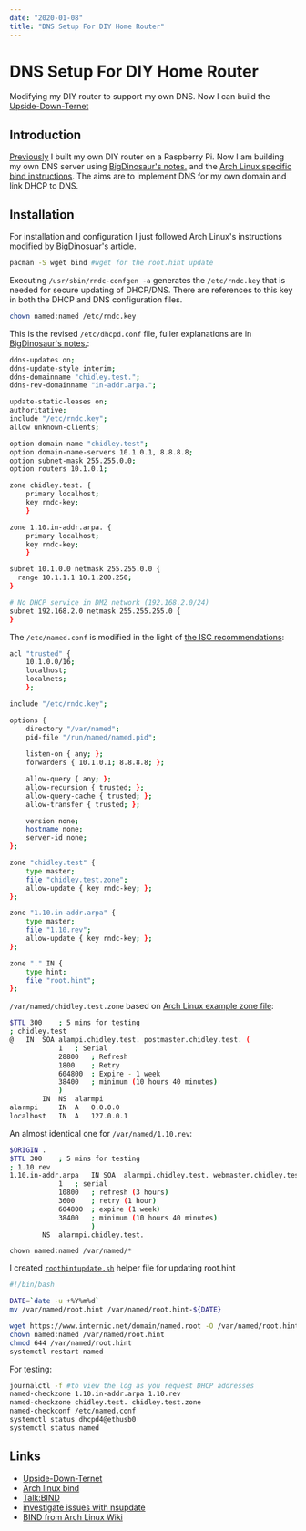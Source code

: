 ```yaml
---
date: "2020-01-08"
title: "DNS Setup For DIY Home Router"
---
```


<!-- markdownlint-disable MD025 -->
# DNS Setup For DIY Home Router
<!-- markdownlint-enable MD025 -->

Modifying my DIY router to support my own DNS.  Now I can build the [Upside-Down-Ternet](http://www.ex-parrot.com/~pete/upside-down-ternet.html)

## Introduction

[Previously](2020-01-05-Building-A-Raspberry-Pi-Home-Router) I built my own DIY router on a Raspberry Pi. Now I am building my own DNS server using [BigDinosaur's notes.](https://blog.bigdinosaur.org/running-bind9-and-isc-dhcp/) and the [Arch Linux specific bind instructions](https://wiki.archlinux.org/index.php/BIND). The aims are to implement DNS for my own domain and link DHCP to DNS.

## Installation

For installation and configuration I just followed Arch Linux's instructions modified by BigDinosuar's article.


```bash
pacman -S wget bind #wget for the root.hint update
```

Executing `/usr/sbin/rndc-confgen -a` generates the `/etc/rndc.key` that is needed for secure updating of DHCP/DNS.  There are references to this key in both the DHCP and DNS configuration files.

```bash
chown named:named /etc/rndc.key
```

This is the revised `/etc/dhcpd.conf` file, fuller explanations are in [BigDinosaur's notes.](https://blog.bigdinosaur.org/running-bind9-and-isc-dhcp/):

```bash
ddns-updates on;
ddns-update-style interim;
ddns-domainname "chidley.test.";
ddns-rev-domainname "in-addr.arpa.";

update-static-leases on;
authoritative;
include "/etc/rndc.key";
allow unknown-clients;

option domain-name "chidley.test";
option domain-name-servers 10.1.0.1, 8.8.8.8;
option subnet-mask 255.255.0.0;
option routers 10.1.0.1;

zone chidley.test. {
    primary localhost; 
    key rndc-key; 
    }

zone 1.10.in-addr.arpa. {
    primary localhost;
    key rndc-key; 
    }

subnet 10.1.0.0 netmask 255.255.0.0 {
  range 10.1.1.1 10.1.200.250;
}

# No DHCP service in DMZ network (192.168.2.0/24)
subnet 192.168.2.0 netmask 255.255.255.0 {
}
```

The `/etc/named.conf` is modified in the light of [the ISC recommendations](https://kb.isc.org/docs/aa-00269):

```bash
acl "trusted" {
	10.1.0.0/16;
	localhost;
	localnets;
	};

include "/etc/rndc.key";

options {
	directory "/var/named";
	pid-file "/run/named/named.pid";
	
	listen-on { any; };
	forwarders { 10.1.0.1; 8.8.8.8; };

	allow-query { any; };
	allow-recursion { trusted; };
	allow-query-cache { trusted; };
	allow-transfer { trusted; };

	version none;
	hostname none;
	server-id none;
};

zone "chidley.test" {
	type master;
	file "chidley.test.zone";
	allow-update { key rndc-key; };
};

zone "1.10.in-addr.arpa" {
	type master;
	file "1.10.rev";
	allow-update { key rndc-key; };
};

zone "." IN {
	type hint;
	file "root.hint";
};
```

`/var/named/chidley.test.zone` based on [Arch Linux example zone file](https://wiki.archlinux.org/index.php/BIND#Creating_a_zonefile):

```bash
$TTL 300	; 5 mins for testing
; chidley.test
@	IN	SOA	alampi.chidley.test. postmaster.chidley.test. (
			1	; Serial
			28800	; Refresh
			1800	; Retry
			604800	; Expire - 1 week
			38400	; minimum (10 hours 40 minutes)
			)
		IN	NS	alarmpi
alarmpi		IN	A	0.0.0.0
localhost	IN	A	127.0.0.1
```

An almost identical one for `/var/named/1.10.rev`:

```bash
$ORIGIN .
$TTL 300	; 5 mins for testing
; 1.10.rev
1.10.in-addr.arpa	IN SOA	alarmpi.chidley.test. webmaster.chidley.test. (
			1	; serial
			10800	; refresh (3 hours)
			3600	; retry (1 hour)
			604800	; expire (1 week)
			38400	; minimum (10 hours 40 minutes)
        	        )
		NS	alarmpi.chidley.test.
```

`chown named:named /var/named/*`

I created [`roothintupdate.sh`](https://wiki.archlinux.org/index.php/Talk:BIND) helper file for updating root.hint

```bash
#!/bin/bash

DATE=`date -u +%Y%m%d`
mv /var/named/root.hint /var/named/root.hint-${DATE}

wget https://www.internic.net/domain/named.root -O /var/named/root.hint
chown named:named /var/named/root.hint
chmod 644 /var/named/root.hint
systemctl restart named
```

For testing: 

```bash
journalctl -f #to view the log as you request DHCP addresses
named-checkzone 1.10.in-addr.arpa 1.10.rev
named-checkzone chidley.test. chidley.test.zone
named-checkconf /etc/named.conf
systemctl status dhcpd4@ethusb0
systemctl status named
```

## Links

* [Upside-Down-Ternet](http://www.ex-parrot.com/~pete/upside-down-ternet.html)
* [Arch linux bind](https://wiki.archlinux.org/index.php/BIND)
* [Talk:BIND](https://wiki.archlinux.org/index.php/Talk:BIND)
* [investigate issues with nsupdate](https://www.semicomplete.com/articles/dynamic-dns-with-dhcp/)
* [BIND from Arch Linux Wiki](https://wiki.archlinux.org/index.php/BIND)

<!-- markdownlint-disable MD034 -->

<!-- markdownlint-enable MD034 -->
